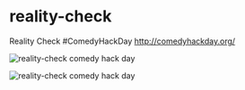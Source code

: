 reality-check
=============

Reality Check #ComedyHackDay http://comedyhackday.org/


![reality-check comedy hack day](https://github.com/Christian-Hansen/reality-check/blob/master/Reality-Check-screenshot-1)

![reality-check comedy hack day](https://github.com/Christian-Hansen/reality-check/blob/master/Reality-Check-screenshot-2)